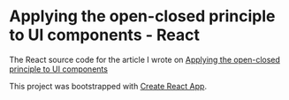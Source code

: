 # Applying the open-closed principle to UI components - React

The React source code for the article I wrote on [Applying the open-closed principle to UI components](https://learnitmyway.com/open-closed-ui/)

This project was bootstrapped with [Create React App](https://github.com/facebook/create-react-app).
